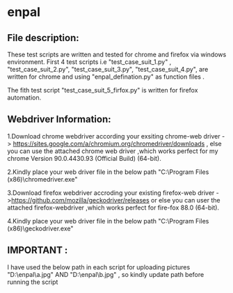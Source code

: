 # enpal
File description:
------------------
These test scripts are written and tested for chrome and firefox via windows environment.
First 4 test scripts i.e 
"test_case_suit_1.py" ,
"test_case_suit_2.py",
"test_case_suit_3.py",
"test_case_suit_4.py",
are written for chrome and using "enpal_defination.py" as function files .

The fith test script "test_case_suit_5_firfox.py" is written for firefox automation.

Webdriver Information:
----------------------
1.Download chrome webdriver according your exsiting chrome-web driver -> https://sites.google.com/a/chromium.org/chromedriver/downloads , else you can use the attached chrome web driver ,which works perfect for my chrome Version 90.0.4430.93 (Official Build) (64-bit). 


2.Kindly place your web driver file in the below path 
   "C:\Program Files (x86)\chromedriver.exe"


3.Download firefox webdriver accroding your existing firefox-web driver ->https://github.com/mozilla/geckodriver/releases or else you can user the attached firefox-webdriver ,which works perfect for fire-fox 88.0 (64-bit).


4.Kindly place your web driver file in the below path 
"C:\\Program Files (x86)\\geckodriver.exe"

IMPORTANT :
-----------
I have used the below path in each script for uploading pictures
"D:\\enpal\\a.jpg" AND "D:\\enpal\\b.jpg" , so kindly update path before running the script
